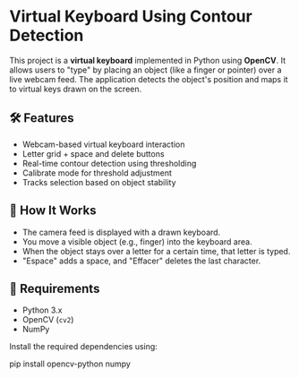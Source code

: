 # Virtual Keyboard Using Contour Detection

This project is a **virtual keyboard** implemented in Python using **OpenCV**. It allows users to "type" by placing an object (like a finger or pointer) over a live webcam feed. The application detects the object's position and maps it to virtual keys drawn on the screen.

## 🛠 Features

- Webcam-based virtual keyboard interaction
- Letter grid + space and delete buttons
- Real-time contour detection using thresholding
- Calibrate mode for threshold adjustment
- Tracks selection based on object stability

## 🎥 How It Works

- The camera feed is displayed with a drawn keyboard.
- You move a visible object (e.g., finger) into the keyboard area.
- When the object stays over a letter for a certain time, that letter is typed.
- "Espace" adds a space, and "Effacer" deletes the last character.

## 🧰 Requirements

- Python 3.x
- OpenCV (`cv2`)
- NumPy

Install the required dependencies using:

pip install opencv-python numpy
